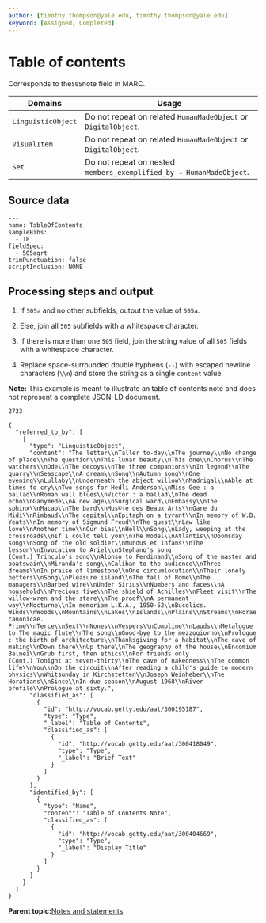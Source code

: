 ```yaml
---
author: [timothy.thompson@yale.edu, timothy.thompson@yale.edu]
keyword: [Assigned, Completed]
---
```


# Table of contents

Corresponds to the`505`note field in MARC.

|Domains|Usage|
|-------|-----|
|`LinguisticObject`|Do not repeat on related `HumanMadeObject` or `DigitalObject`.|
|`VisualItem`|Do not repeat on related `HumanMadeObject` or `DigitalObject`.|
|`Set`|Do not repeat on nested `members_exemplified_by → HumanMadeObject`.|

## Source data

```
---
name: TableOfContents
sampleBibs:
  - 18
fieldSpec:
  - 505agrt
trimPunctuation: false
scriptInclusion: NONE
```

## Processing steps and output

1.  If `505a` and no other subfields, output the value of `505a`.

2.  Else, join all `505` subfields with a whitespace character.

3.  If there is more than one `505` field, join the string value of all `505` fields with a whitespace character.

4.  Replace space-surrounded double hyphens \(`--`\) with escaped newline characters \(`\\n`\) and store the string as a single `content` value.


**Note:** This example is meant to illustrate an table of contents note and does not represent a complete JSON-LD document.

`2733`

```
{
  "referred_to_by": [
    {
      "type": "LinguisticObject",
      "content": "The letter\\nTaller to-day\\nThe journey\\nNo change of place\\nThe question\\nThis lunar beauty\\nThis one\\nChorus\\nThe watchers\\nOde\\nThe decoys\\nThe three companions\\nIn legend\\nThe quarry\\nSeascape\\nA dream\\nSong\\nAutumn song\\nOne evening\\nLullaby\\nUnderneath the abject willow\\nMadrigal\\nAble at times to cry\\nTwo songs for Hedli Anderson\\nMiss Gee : a ballad\\nRoman wall blues\\nVictor : a ballad\\nThe dead echo\\nGanymede\\nA new age\\nSurgical ward\\nEmbassy\\nThe sphinx\\nMacao\\nThe bard\\nMus©♭e des Beaux Arts\\nGare du Midi\\nRimbaud\\nThe capital\\nEpitaph on a tyrant\\nIn memory of W.B. Yeats\\nIn memory of Sigmund Freud\\nThe quest\\nLaw like love\\nAnother time\\nOur bias\\nHell\\nSong\\nLady, weeping at the crossroads\\nIf I could tell you\\nThe model\\nAtlantis\\nDoomsday song\\nSong of the old soldier\\nMundus et infans\\nThe lesson\\nInvocation to Ariel\\nStephano's song
(Cont.) Trinculo's song\\nAlonso to Ferdinand\\nSong of the master and boatswain\\nMiranda's song\\nCaliban to the audience\\nThree dreams\\nIn praise of limestone\\nOne circumlocution\\nTheir lonely betters\\nSong\\nPleasure island\\nThe fall of Rome\\nThe managers\\nBarbed wire\\nUnder Sirius\\nNumbers and faces\\nA household\\nPrecious five\\nThe shield of Achilles\\nFleet visit\\nThe willow-wren and the stare\\nThe proof\\nA permanent way\\nNocturne\\nIn memoriam L.K.A., 1950-52\\nBucolics. Winds\\nWoods\\nMountains\\nLakes\\nIslands\\nPlains\\nStreams\\nHorae canonicae. Prime\\nTerce\\nSext\\nNones\\nVespers\\nCompline\\nLauds\\nMetalogue to The magic flute\\nThe song\\nGood-bye to the mezzogiorno\\nPrologue : the birth of architecture\\nThanksgiving for a habitat\\nThe cave of making\\nDown there\\nUp there\\nThe geography of the house\\nEncomium Balnei\\nGrub first, then ethics\\nFor friends only
(Cont.) Tonight at seven-thirty\\nThe cave of nakedness\\nThe common life\\nYou\\nOn the circuit\\nAfter reading a child's guide to modern physics\\nWhitsunday in Kirchstetten\\nJoseph Weinheber\\nThe Horatians\\nSince\\nIn due season\\nAugust 1968\\nRiver profile\\nPrologue at sixty.",
      "classified_as": [
        {
          "id": "http://vocab.getty.edu/aat/300195187",
          "type": "Type",
          "_label": "Table of Contents",
          "classified_as": [
            {
              "id": "http://vocab.getty.edu/aat/300418049",
              "type": "Type",
              "_label": "Brief Text"
            }
          ]
        }
      ],
      "identified_by": [
        {
          "type": "Name",
          "content": "Table of Contents Note",
          "classified_as": [
            {
              "id": "http://vocab.getty.edu/aat/300404669",
              "type": "Type",
              "_label": "Display Title"
            }
          ]
        }
      ]
    }
  ]
}
```

**Parent topic:**[Notes and statements](../../concepts/notes_and_statements.md)


